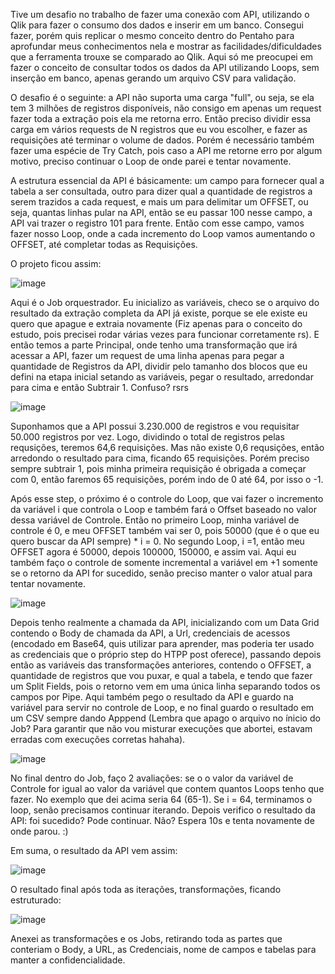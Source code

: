 Tive um desafio no trabalho de fazer uma conexão com API, utilizando o Qlik para fazer o consumo dos dados e inserir em um banco. Consegui fazer, porém quis replicar o mesmo conceito dentro do Pentaho para aprofundar meus conhecimentos nela e mostrar as facilidades/dificuldades que a ferramenta trouxe se comparado ao Qlik. Aqui só me preocupei em fazer o conceito de consultar todos os dados da API utilizando Loops, sem inserção em banco, apenas gerando um arquivo CSV para validação.

O desafio é o seguinte: a API não suporta uma carga "full", ou seja, se ela tem 3 milhões de registros disponíveis, não consigo em apenas um request fazer toda a extração pois ela me retorna erro. Então preciso dividir essa carga em vários requests de N registros que eu vou escolher, e fazer as requisições até terminar o volume de dados. Porém é necessário também fazer uma espécie de Try Catch, pois caso a API me retorne erro por algum motivo, preciso continuar o Loop de onde parei e tentar novamente.

A estrutura essencial da API é básicamente: um campo para fornecer qual a tabela a ser consultada, outro para dizer qual a quantidade de registros a serem trazidos a cada request, e mais um para delimitar um OFFSET, ou seja, quantas linhas pular na API, então se eu passar 100 nesse campo, a API vai trazer o registro 101 para frente. Então com esse campo, vamos fazer nosso Loop, onde a cada incremento do Loop vamos aumentando o OFFSET, até completar todas as Requisições.

O projeto ficou assim:

![image](https://user-images.githubusercontent.com/65839541/198912843-621b7e29-0215-4997-956d-f61c1a821b1d.png)

Aqui é o Job orquestrador. Eu inicializo as variáveis, checo se o arquivo do resultado da extração completa da API já existe, porque se ele existe eu quero que apague e extraia novamente (Fiz apenas para o conceito do estudo, pois precisei rodar várias vezes para funcionar corretamente rs). E então temos a parte Principal, onde tenho uma transformação que irá acessar a API, fazer um request de uma linha apenas para pegar a quantidade de Registros da API, dividir pelo tamanho dos blocos que eu defini na etapa inicial setando as variáveis, pegar o resultado, arredondar para cima e então Subtrair 1. Confuso? rsrs

![image](https://user-images.githubusercontent.com/65839541/198912888-28cd447d-00ce-4287-bcee-c72da968e147.png)

Suponhamos que a API possui 3.230.000 de registros e vou requisitar 50.000 registros por vez. Logo, dividindo o total de registros pelas requsições, teremos 64,6 requisições. Mas não existe 0,6 requsições, então arredondo o resultado para cima, ficando 65 requisições. Porém preciso sempre subtrair 1, pois minha primeira requisição é obrigada a começar com 0, então faremos 65 requisições, porém indo de 0 até 64, por isso o -1.

Após esse step, o próximo é o controle do Loop, que vai fazer o incremento da variável i que controla o Loop e também fará o Offset baseado no valor dessa variável de Controle. Então no primeiro Loop, minha variável de controle é 0, e meu OFFSET também vai ser 0, pois 50000 (que é o que eu quero buscar da API sempre) * i = 0. No segundo Loop, i =1, então meu OFFSET agora é 50000, depois 100000, 150000, e assim vai. Aqui eu também faço o controle de somente incremental a variável em +1 somente se o retorno da API for sucedido, senão preciso manter o valor atual para tentar novamente.

![image](https://user-images.githubusercontent.com/65839541/198912992-ce981836-44af-48af-a093-54bc08a4b3e2.png)

Depois tenho realmente a chamada da API, inicializando com um Data Grid contendo o Body de chamada da API, a Url, credenciais de acessos (encodado em Base64, quis utilizar para aprender, mas poderia ter usado as credenciais que o próprio step do HTPP post oferece), passando depois então as variáveis das transformações anteriores, contendo o OFFSET, a quantidade de registros que vou puxar, e qual a tabela, e tendo que fazer um Split Fields, pois o retorno vem em uma única linha separando todos os campos por Pipe. Aqui também pego o resultado da API e guardo na variável para servir no controle de Loop, e no final guardo o resultado em um CSV sempre dando Apppend (Lembra que apago o arquivo no ínicio do Job? Para garantir que não vou misturar execuções que abortei, estavam erradas com execuções corretas hahaha).

![image](https://user-images.githubusercontent.com/65839541/198913565-96a7ebf7-aa39-42ac-bb12-f7d5b198df0a.png)

No final dentro do Job, faço 2 avaliações: se o o valor da variável de Controle for igual ao valor da variável que contem quantos Loops tenho que fazer. No exemplo que dei acima seria 64 (65-1). Se i = 64, terminamos o loop, senão precisamos continuar iterando. Depois verifico o resultado da API: foi sucedido? Pode continuar. Não? Espera 10s e tenta novamente de onde parou. :)

Em suma, o resultado da API vem assim:

![image](https://user-images.githubusercontent.com/65839541/198918096-bc74680d-62ff-4f19-9a91-1a4f42aff468.png)

O resultado final após toda as iterações, transformações, ficando estruturado:

![image](https://user-images.githubusercontent.com/65839541/198917687-6581e052-7bfe-41a7-9f4f-c00b439245be.png)

Anexei as transformações e os Jobs, retirando toda as partes que conteriam o Body, a URL, as Credenciais, nome de campos e tabelas para manter a confidencialidade.



